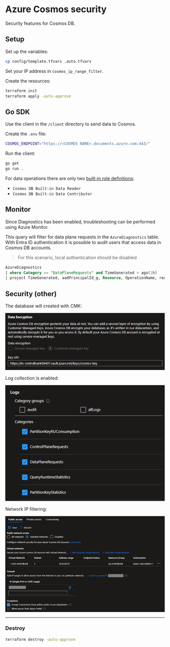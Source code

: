 # Azure Cosmos security

Security features for Cosmos DB.

## Setup

Set up the variables:

```sh
cp config/template.tfvars .auto.tfvars
```

Set your IP address in `cosmos_ip_range_filter`.

Create the resources:

```sh
terraform init
terraform apply -auto-approve
```

## Go SDK

Use the client in the `/client` directory to send data to Cosmos.

Create the `.env` file:

```sh
COSMOS_ENDPOINT="https://<COSMOS NAME>.documents.azure.com:443/"
```

Run the client:

```sh
go get
go run .
```

For data operations there are only two [built-in role definitions][1]:

- `Cosmos DB Built-in Data Reader`
- `Cosmos DB Built-in Data Contributor`

## Monitor

Since Diagnostics has been enabled, troubleshooting can be performed using Azure Monitor.

This query will filter for data plane requests in the `AzureDiagnostics` table. With Entra ID authentication it is possible to audit users that access data in Cosmos DB accounts.

> For this scenario, local authentication should be disabled

```sql
AzureDiagnostics
| where Category == "DataPlaneRequests" and TimeGenerated > ago(1h)
| project TimeGenerated, aadPrincipalId_g, Resource, OperationName, requestResourceId_s, statusCode_s, clientIpAddress_s, authTokenType_s, keyType_s
```

## Security (other)

The database will created with CMK:

<img src=".assets/cosmos-cmk.png" />

Log collection is enabled:

<img src=".assets/cosmos-logs.png" />

Network IP filtering:

<img src=".assets/cosmos-vnet.png" />

---

### Destroy

```sh
terraform destroy -auto-approve
```

[1]: https://learn.microsoft.com/en-us/azure/cosmos-db/how-to-setup-rbac#built-in-role-definitions
